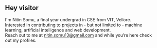 ## Hey visitor

I'm Nitin Somu, a final year undergrad in CSE from VIT, Vellore.  
Interested in contributing to projects in - but not limited to - machine learning, artificial intelligence and web development.  
Reach out to me at nitin.somu13@gmail.com and while you're here check out my profiles.
